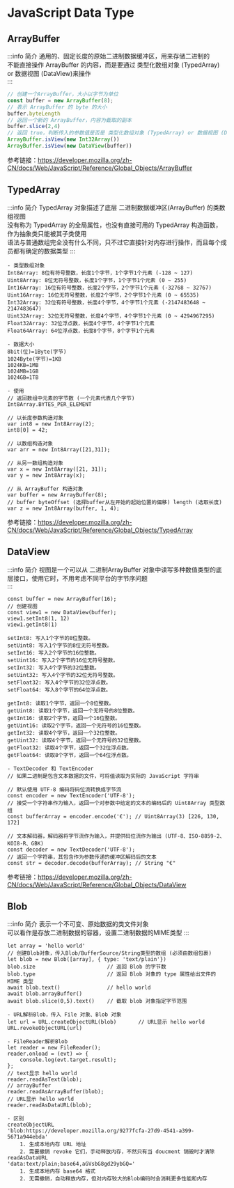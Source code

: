 # JavaScript Data Type

## ArrayBuffer
:::info 简介
通用的、固定长度的原始二进制数据缓冲区，用来存储二进制的  
不能直接操作 ArrayBuffer 的内容，而是要通过 类型化数组对象 (TypedArray) or 数据视图 (DataView)来操作  
:::
```js
// 创建一个ArrayBuffer，大小以字节为单位
const buffer = new ArrayBuffer(8);
// 表示 ArrayBuffer 的 byte 的大小
buffer.byteLength
// 返回一个新的 ArrayBuffer，内容为截取的副本
buffer.slice(2,4)
// 返回 true，判断传入的参数值是否是 类型化数组对象 (TypedArray) or 数据视图 (DataView)
ArrayBuffer.isView(new Int32Array())
ArrayBuffer.isView(new DataView(buffer))
```
参考链接：https://developer.mozilla.org/zh-CN/docs/Web/JavaScript/Reference/Global_Objects/ArrayBuffer  

## TypedArray
:::info 简介
TypedArray 对象描述了底层 二进制数据缓冲区(ArrayBuffer) 的类数组视图  
没有称为 TypedArray 的全局属性，也没有直接可用的 TypedArray 构造函数，作为抽象类只能被其子类使用  
语法与普通数组完全没有什么不同，只不过它直接针对内存进行操作，而且每个成员都有确定的数据类型
:::
```js{1,11,18}
- 类型数组对象
Int8Array: 8位有符号整数，长度1个字节，1个字节1个元素 (-128 ~ 127)
Uint8Array: 8位无符号整数，长度1个字节，1个字节1个元素 (0 ~ 255)
Int16Array: 16位有符号整数，长度2个字节，2个字节1个元素 (-32768 ~ 32767)
Uint16Array: 16位无符号整数，长度2个字节，2个字节1个元素 (0 ~ 65535)
Int32Array: 32位有符号整数，长度4个字节，4个字节1个元素 (-2147483648 ~ 2147483647)
Uint32Array: 32位无符号整数，长度4个字节，4个字节1个元素 (0 ~ 4294967295)
Float32Array: 32位浮点数，长度4个字节，4个字节1个元素
Float64Array: 64位浮点数，长度8个字节，8个字节1个元素

- 数据大小
8bit(位)=1Byte(字节)
1024Byte(字节)=1KB
1024KB=1MB
1024MB=1GB
1024GB=1TB

- 使用
// 返回数组中元素的字节数 (一个元素代表几个字节)
Int8Array.BYTES_PER_ELEMENT

// 以长度参数构造对象
var int8 = new Int8Array(2);
int8[0] = 42;

// 以数组构造对象
var arr = new Int8Array([21,31]);

// 从另一数组构造对象
var x = new Int8Array([21, 31]);
var y = new Int8Array(x);

// 从 ArrayBuffer 构造对象
var buffer = new ArrayBuffer(8);
// buffer byteOffset (选择buffer从左开始的起始位置的偏移) length (选取长度)
var z = new Int8Array(buffer, 1, 4);
```
参考链接：https://developer.mozilla.org/zh-CN/docs/Web/JavaScript/Reference/Global_Objects/TypedArray  

## DataView
:::info 简介
视图是一个可以从 二进制ArrayBuffer 对象中读写多种数值类型的底层接口，使用它时，不用考虑不同平台的字节序问题  
:::
```js{25}
const buffer = new ArrayBuffer(16);
// 创建视图
const view1 = new DataView(buffer);
view1.setInt8(1, 12)
view1.getInt8(1)

setInt8: 写入1个字节的8位整数。
setUint8: 写入1个字节的8位无符号整数。
setInt16: 写入2个字节的16位整数。
setUint16: 写入2个字节的16位无符号整数。
setInt32: 写入4个字节的32位整数。
setUint32: 写入4个字节的32位无符号整数。
setFloat32: 写入4个字节的32位浮点数。
setFloat64: 写入8个字节的64位浮点数。

getInt8: 读取1个字节，返回一个8位整数。
getUint8: 读取1个字节，返回一个无符号的8位整数。
getInt16: 读取2个字节，返回一个16位整数。
getUint16: 读取2个字节，返回一个无符号的16位整数。
getInt32: 读取4个字节，返回一个32位整数。
getUint32: 读取4个字节，返回一个无符号的32位整数。
getFloat32: 读取4个字节，返回一个32位浮点数。
getFloat64: 读取8个字节，返回一个64位浮点数。

- TextDecoder 和 TextEncoder
// 如果二进制是包含文本数据的文件，可将值读取为实际的 JavaScript 字符串

// 默认使用 UTF-8 编码将码位流转换成字节流
const encoder = new TextEncoder('UTF-8');
// 接受一个字符串作为输入，返回一个对参数中给定的文本的编码后的 Uint8Array 类型数组
const bufferArray = encoder.encode('€'); // Uint8Array(3) [226, 130, 172]

// 文本解码器，解码器将字节流作为输入，并提供码位流作为输出 (UTF-8、ISO-8859-2、KOI8-R、GBK)
const decoder = new TextDecoder('UTF-8');
// 返回一个字符串，其包含作为参数传递的缓冲区解码后的文本
const str = decoder.decode(bufferArray); // String "€"
```
参考链接：https://developer.mozilla.org/zh-CN/docs/Web/JavaScript/Reference/Global_Objects/DataView  

## Blob
:::info 简介
表示一个不可变、原始数据的类文件对象  
可以看作是存放二进制数据的容器，设置二进制数据的MIME类型
:::
```js{10,14,26}
let array = 'hello world'
// 创建Blob对象，传入Blob/BufferSource/String类型的数组 (必须由数组包裹)
let blob = new Blob([array], { type: 'text/plain'})
blob.size                       // 返回 Blob 的字节数
blob.type                       // 返回 Blob 对象的 type 属性给出文件的 MIME 类型
await blob.text()               // hello world
await blob.arrayBuffer()
await blob.slice(0,5).text()    // 截取 blob 对象指定字节范围

- URL解析Blob，传入 File 对象、Blob 对象
let url = URL.createObjectURL(blob)       // URL显示 hello world
URL.revokeObjectURL(url)

- FileReader解析Blob
let reader = new FileReader();
reader.onload = (evt) => {
    console.log(evt.target.result);
};
// text显示 hello world
reader.readAsText(blob);
// arrayBuffer
reader.readAsArrayBuffer(blob);
// URL显示 hello world
reader.readAsDataURL(blob);

- 区别
createObjectURL
'blob:https://developer.mozilla.org/9277fcfa-27d9-4541-a399-5671a944ebda'
    1. 生成本地内存 URL 地址
    2. 需要撤销 revoke 它们，手动释放内存，不然只有当 doucment 销毁时才清除
readAsDataURL
'data:text/plain;base64,aGVsbG8gd29ybGQ='
    1. 生成本地内存 base64 格式
    2. 无需撤销，自动释放内存，但对内存较大的Blob编码时会消耗更多性能和内存
```
